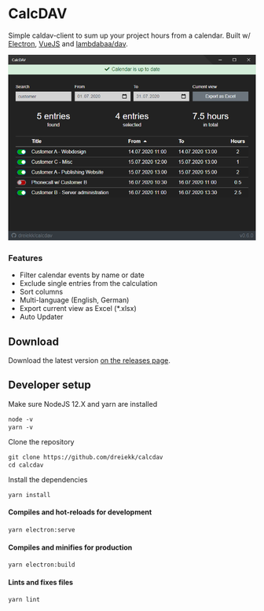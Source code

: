# CalcDAV

Simple caldav-client to sum up your project hours from a calendar. Built w/ [Electron](https://www.electronjs.org/), [VueJS](https://vuejs.org/) and [lambdabaa/dav](https://github.com/lambdabaa/dav).

![calcdav v0.6.0 dashboard screenshot](./screenshots/calcdav_v0.6.0_dashboard.png)

### Features

- Filter calendar events by name or date
- Exclude single entries from the calculation
- Sort columns
- Multi-language (English, German)
- Export current view as Excel (*.xlsx)
- Auto Updater


## Download

Download the latest version [on the releases page](https://github.com/dreiekk/calcdav/releases).


## Developer setup

Make sure NodeJS 12.X and yarn are installed
```
node -v
yarn -v
```

Clone the repository
```
git clone https://github.com/dreiekk/calcdav
cd calcdav
```

Install the dependencies
```
yarn install
```

#### Compiles and hot-reloads for development
```
yarn electron:serve
```

#### Compiles and minifies for production
```
yarn electron:build
```

#### Lints and fixes files
```
yarn lint
```
